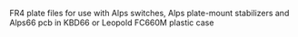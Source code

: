 FR4 plate files for use with Alps switches, Alps plate-mount stabilizers and Alps66 pcb in KBD66 or Leopold FC660M plastic case
